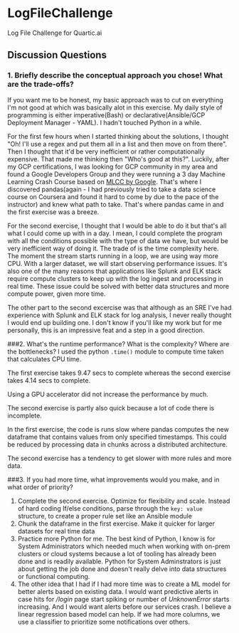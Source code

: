 # LogFileChallenge
Log File Challenge for Quartic.ai
## Discussion Questions

### 1.  Briefly describe the conceptual approach you chose! What are the trade-offs?
If you want me to be honest, my basic approach was to cut on everything I'm not good at which was basically alot in this exercise. My daily style of programming is  either imperative(Bash) or declarative(Ansible/GCP Deployment Manager - YAML). I hadn't touched Python in a while.

For the first few hours when I started thinking about the solutions, I thought "Oh! I'll use a regex and put them all in a list and then move on from there". Then I thought that it'd be very inefficient or rather computationally expensive. That made me thinking then "Who's good at this?". Luckily, after my GCP certifications, I was looking for GCP community in my area and found a Google Developers Group and they were running a 3 day Machine Learning Crash Course based on [MLCC by Google](https://developers.google.com/machine-learning/crash-course/). That's where I discovered pandas(again - I had previously tried to take a data science course on Coursera and found it hard to come by due to the pace of the instructor) and knew what path to take.  That's where pandas came in and the first exercise was a breeze.

For the second exercise, I thought that I would be able to do it but that's all what I could come up with in a day. I mean, I could complete the program with all the conditions possible with the type of data we have, but would be very inefficient way of doing it. The trade of is the time complexity here. The moment the stream starts running in a loop, we are using way more CPU. With a larger dataset, we will start observing performance issues. It's also one of the many reasons that applications like Splunk and ELK stack require compute clusters to keep up with the log ingest and processing in real time. These issue could be solved with better data structures and more compute power, given more time. 

The other part to the second excercise was that although as an SRE I've had experience with Splunk and ELK stack for log analysis, I never really thought I would end up building one. I don't know if you'll like my work but for me personally, this is an impressive feat and a step in a good direction.

###2.  What's the runtime performance? What is the complexity? Where are the bottlenecks?
I used the python `.time()` module to compute time taken that calculates CPU time.

The first exercise takes 9.47 secs to complete whereas the second exercise takes 4.14 secs to complete.

Using a GPU accelerator did not increase the performance by much. 

The second exercise is partly also quick because a lot of code there is incomplete.

In the first exercise, the code is runs slow where pandas computes the new dataframe that contains values from only specified timestamps. This could be reduced by processing data in chunks across a distributed architecture.

The second exercise has a tendency to get slower with more rules and more data.

###3. If you had more time, what improvements would you make, and in what order of priority?
1.   Complete the second exercise. Optimize for flexibility and scale. Instead of hard coding If/else conditions, parse through the `key: value` structure, to create a proper rule set like an Ansible module
2.   Chunk the dataframe in the first exercise. Make it quicker for larger datasets for real time data
3. Practice more Python for me. The best kind of Python, I know is for System Administrators which needed much when working with on-prem clusters or cloud systems because a lot of tooling has already been done and is readily available. Python for System Adminstrators is just about getting the job done and doesn't really delve into data structures or functional computing.
4. The other idea that I had if I had more time was to create a ML model for better alerts based on existing data. I would want predictive alerts in case hits for */login* page start spiking or number of *UnknownError* starts increasing. And I would want alerts before our services crash. I believe a linear regression based model can help. If we had more columns, we use a classifier to prioritize some notifications over others.
